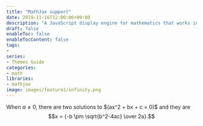 ```yaml
---
title: "MathJax support"
date: 2019-11-16T12:00:06+09:00
description: "A JavaScript display engine for mathematics that works in all browsers.No more setup for readers. It just works."
draft: false
enableToc: false
enableTocContent: false
tags:
- 
series:
- Themes Guide
categories:
- math
libraries:
- mathjax
image: images/feature1/infinity.png
---
```


When $a \ne 0$, there are two solutions to $\(ax^2 + bx + c = 0\)\$ and they are
$$x = {-b \pm \sqrt{b^2-4ac} \over 2a}.$$